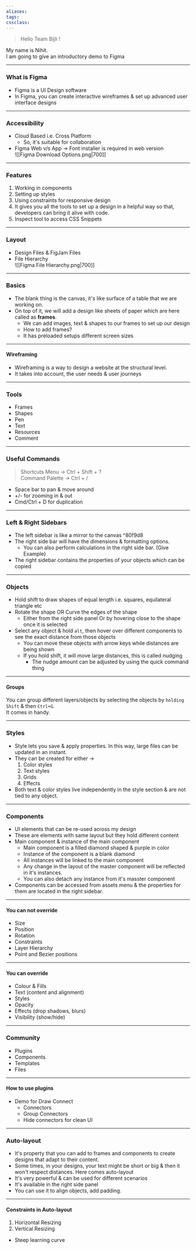 ```yaml
---
aliases:
tags: 
cssclass:
---
```


> Hello Team Bijli !

My name is Nihit.  
I am going to give an introductory demo to Figma

---

### What is Figma
- Figma is a UI Design software
- In Figma, you can create interactive wireframes & set up advanced user interface designs

---

### Accessibility
- Cloud Based i.e. Cross Platform
	- So, it's suitable for collaboration
- Figma Web v/s App → Font installer is required in web version  
![[Figma Download Options.png|700]]

---

### Features
1. Working in components
2. Setting up styles
3. Using constraints for responsive design
4. It gives you all the tools to set up a design in a helpful way so that, developers can bring it alive with code.
5. Inspect tool to access CSS Snippets

---

### Layout
- Design Files & FigJam Files
- File Hierarchy  
	![[Figma File Hierarchy.png|700]]

---

### Basics
- The blank thing is the canvas, it's like surface of a table that we are working on.
- On top of it, we will add a design like sheets of paper which are here called as **frames**.
	- We can add images, text & shapes to our frames to set up our design
	- How to add frames?
	- It has preloaded setups different screen sizes

---

#### Wireframing
- Wireframing is a way to design a website at the structural level.
- It takes into account, the user needs & user journeys

---

### Tools
- Frames
- Shapes
- Pen
- Text
- Resources
- Comment

---

### Useful Commands
> Shortcuts Menu → Ctrl + Shift + ?  
> Command Palette → Ctrl + /

- Space bar to pan & move around
- +/- for zooming in & out
- Cmd/Ctrl + D for duplication

---

### Left & Right Sidebars
- The left sidebar is like a mirror to the canvas ^80f9d8
- The right side bar will have the dimensions & formatting options.
	- You can also perform calculations in the right side bar. (Give Example)
- The right sidebar contains the properties of your objects which can be copied

---

### Objects
- Hold shift to draw shapes of equal length i.e. squares, equilateral triangle etc
- Rotate the shape OR Curve the edges of the shape
	- Either from the right side panel Or by hovering close to the shape once it is selected
- Select any object & hold `alt`, then hover over different components to see the exact distance from those objects
	- You can move these objects with arrow keys while distances are being shown
	- If you hold shift, it will move large distances, this is called nudging
		- The nudge amount can be adjusted by using the quick command thing

---

#### Groups

You can group different layers/objects by selecting the objects by `holding Shift` & then `Ctrl+G`.  
It comes in handy.

---

### Styles
- Style lets you save & apply properties. In this way, large files can be updated in an instant.
- They can be created for either →
	1. Color styles
	2. Text styles
	3. Grids
	4. Effects
- Both text & color styles live independently in the style section & are not tied to any object.

---

### Components
- UI elements that can be re-used across my design
- These are elements with same layout but they hold different content
- Main component & instance of the main component
	- Main component is a filled diamond shaped & purple in color
	- Instance of the component is a blank diamond
	- All instances will be linked to the main component
	- Any change in the layout of the master component will be reflected in it's instances.
	- You can also detach any instance from it's masster component
- Components can be accessed from assets menu & the properties for them are located in the right sidebar.

---

#### You can not override
- Size
- Position
- Rotation
- Constraints
- Layer Hierarchy
- Point and Bezier positions

---

#### You can override
- Colour & Fills
- Text (content and alignment)
- Styles
- Opacity
- Effects (drop shadows, blurs)
- Visibility (show/hide)

---

### Community 
- Plugins
- Components
- Templates
- Files

---

#### How to use plugins
- Demo for Draw Connect
	- Connectors
	- Group Connectors 
	- Hide connectors for clean UI

---

### Auto-layout
- It's property that you can add to frames and components to create designs that adapt to their content.
- Some times, in your designs, your text might be short or big & then it won't respect distances. Here comes auto-layout
- It's very powerful & can be used for different scenarios
- It's available in the right side panel
- You can use it to align objects, add padding.

---

#### Constraints in Auto-layout
1. Horizontal Resizing
2. Vertical Resizing

- Steep learning curve
